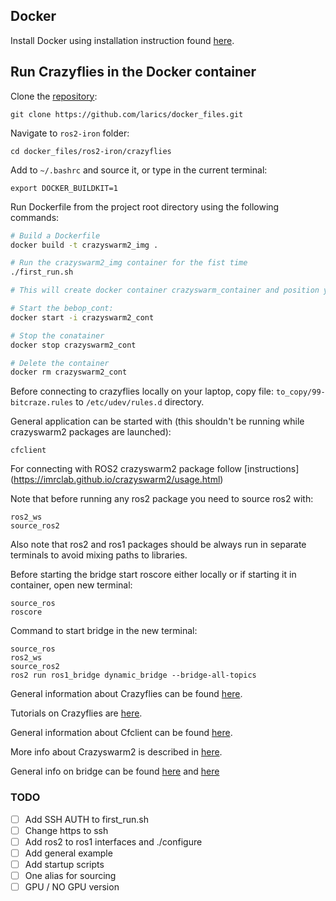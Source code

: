 ## Docker
Install Docker using installation instruction found [here](https://docs.docker.com/engine/install/ubuntu/).

## Run Crazyflies in the Docker container

Clone the [repository](https://github.com/larics/docker_files):
```
git clone https://github.com/larics/docker_files.git

```
Navigate to `ros2-iron` folder:
```
cd docker_files/ros2-iron/crazyflies

```
Add  to  `~/.bashrc` and source it, or type in the current terminal: 
```
export DOCKER_BUILDKIT=1
```
Run Dockerfile from the project root directory using the following commands:
```bash
# Build a Dockerfile
docker build -t crazyswarm2_img . 

# Run the crazyswarm2_img container for the fist time
./first_run.sh

# This will create docker container crazyswarm_container and position you into the container

# Start the bebop_cont:
docker start -i crazyswarm2_cont

# Stop the conatainer
docker stop crazyswarm2_cont

# Delete the container
docker rm crazyswarm2_cont
```
Before connecting to crazyflies locally on your laptop, copy file: `to_copy/99-bitcraze.rules` to  `/etc/udev/rules.d` directory.

General application can be started with (this shouldn't be running while crazyswarm2 packages are launched):

```
cfclient
```

For connecting with ROS2 crazyswarm2 package follow [instructions] (https://imrclab.github.io/crazyswarm2/usage.html)

Note that before running any ros2 package you need to source ros2  with:

```
ros2_ws
source_ros2
```
Also note that ros2 and ros1 packages should be always run in separate terminals to avoid mixing paths to libraries.

Before starting the bridge start roscore either locally or if starting it in container, open new terminal:

```
source_ros
roscore
```

Command to start bridge in the new terminal:

```
source_ros
ros2_ws
source_ros2
ros2 run ros1_bridge dynamic_bridge --bridge-all-topics
```

General information about Crazyflies can be found [here](https://www.bitcraze.io/products/crazyflie-2-1/).

Tutorials on Crazyflies are [here](https://www.bitcraze.io/documentation/start/).

General information about Cfclient can be found [here](https://www.bitcraze.io/documentation/repository/crazyflie-clients-python/master/userguides/userguide_client/).

More info about Crazyswarm2 is described in [here](https://imrclab.github.io/crazyswarm2/).

General info on bridge can be found [here](https://github.com/ros2/ros1_bridge/blob/master/README.md) and [here](https://docs.ros.org/en/humble/How-To-Guides/Using-ros1_bridge-Jammy-upstream.html)

### TODO

- [ ] Add SSH AUTH to first_run.sh
- [ ] Change https to ssh 
- [ ] Add ros2 to ros1 interfaces and ./configure
- [ ] Add general example
- [ ] Add startup scripts
- [ ] One alias for sourcing
- [ ] GPU / NO GPU version